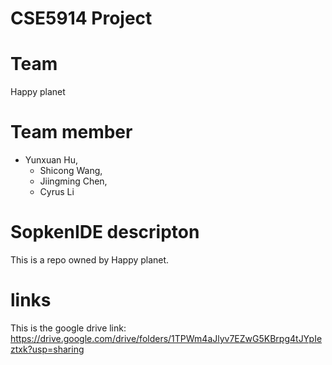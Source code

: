 # CSE5914 Project

# Team
  Happy planet
  
# Team member
  - Yunxuan Hu, 
	- Shicong Wang, 
	- Jiingming Chen, 	
	- Cyrus Li

# SopkenIDE descripton
This is a repo owned by Happy planet.

# links
  This is the google drive link: https://drive.google.com/drive/folders/1TPWm4aJlyv7EZwG5KBrpg4tJYpIeztxk?usp=sharing
